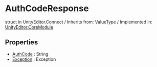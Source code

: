 # AuthCodeResponse
struct in UnityEditor.Connect
 / Inherits from: <a href="https://docs.unity3d.com/6000.2/Documentation/ScriptReference/ValueType.html">ValueType</a> / Implemented in: <a href="https://docs.unity3d.com/6000.2/Documentation/ScriptReference/UnityEditor.CoreModule.html">UnityEditor.CoreModule</a>

## Properties
- <a href="https://docs.unity3d.com/6000.2/Documentation/ScriptReference/AuthCodeResponse-AuthCode.html">AuthCode</a> : String
- <a href="https://docs.unity3d.com/6000.2/Documentation/ScriptReference/AuthCodeResponse-Exception.html">Exception</a> : Exception
